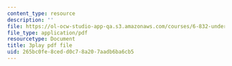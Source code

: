 ```yaml
---
content_type: resource
description: ''
file: https://ol-ocw-studio-app-qa.s3.amazonaws.com/courses/6-832-underactuated-robotics-spring-2009/265bc0fe8cedd0c78a207aadb6ba6cb5_7la43dvoLh0.pdf
file_type: application/pdf
resourcetype: Document
title: 3play pdf file
uid: 265bc0fe-8ced-d0c7-8a20-7aadb6ba6cb5
---
```

